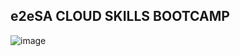 ## e2eSA CLOUD SKILLS BOOTCAMP 

![image](https://user-images.githubusercontent.com/62712515/213931849-12e451bf-64a1-4a97-b96e-f96f1bc3496e.png)
